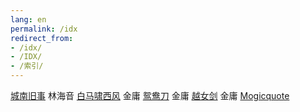 ```yaml
---
lang: en
permalink: /idx
redirect_from:
- /idx/
- /IDX/
- /索引/
---
```


[城南旧事](114ff57d-208f-4cc4-a19c-1718fdc3389c)	林海音
[白马啸西风](38b381a7-11e5-450c-9ac9-b5176e9afe61)	金庸
[鸳鸯刀](7eb8340a-acc8-4668-b3e5-0615c06e70b3)	金庸
[越女剑](a5460069-2936-4a5a-ba26-feccbc928f01)	金庸
[Mogicquote](f367a099-ebb4-4e25-96bc-4d3abfb4925b)
